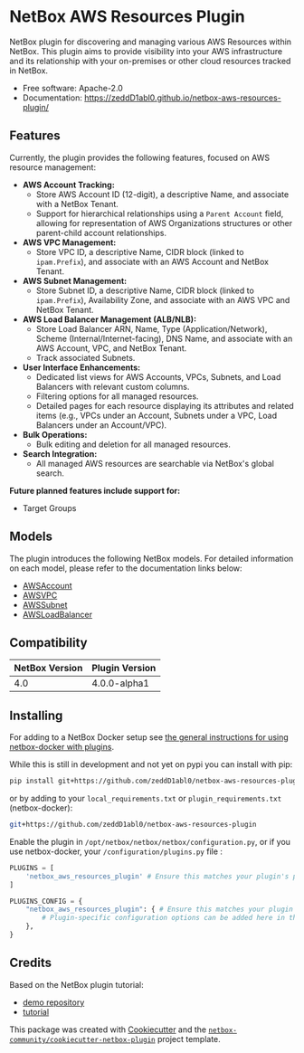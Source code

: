 # NetBox AWS Resources Plugin

NetBox plugin for discovering and managing various AWS Resources within NetBox. This plugin aims to provide visibility into your AWS infrastructure and its relationship with your on-premises or other cloud resources tracked in NetBox.


* Free software: Apache-2.0
* Documentation: https://zeddD1abl0.github.io/netbox-aws-resources-plugin/


## Features

Currently, the plugin provides the following features, focused on AWS resource management:

*   **AWS Account Tracking:**
    *   Store AWS Account ID (12-digit), a descriptive Name, and associate with a NetBox Tenant.
    *   Support for hierarchical relationships using a `Parent Account` field, allowing for representation of AWS Organizations structures or other parent-child account relationships.
*   **AWS VPC Management:**
    *   Store VPC ID, a descriptive Name, CIDR block (linked to `ipam.Prefix`), and associate with an AWS Account and NetBox Tenant.
*   **AWS Subnet Management:**
    *   Store Subnet ID, a descriptive Name, CIDR block (linked to `ipam.Prefix`), Availability Zone, and associate with an AWS VPC and NetBox Tenant.
*   **AWS Load Balancer Management (ALB/NLB):**
    *   Store Load Balancer ARN, Name, Type (Application/Network), Scheme (Internal/Internet-facing), DNS Name, and associate with an AWS Account, VPC, and NetBox Tenant.
    *   Track associated Subnets.
*   **User Interface Enhancements:**
    *   Dedicated list views for AWS Accounts, VPCs, Subnets, and Load Balancers with relevant custom columns.
    *   Filtering options for all managed resources.
    *   Detailed pages for each resource displaying its attributes and related items (e.g., VPCs under an Account, Subnets under a VPC, Load Balancers under an Account/VPC).
*   **Bulk Operations:**
    *   Bulk editing and deletion for all managed resources.
*   **Search Integration:**
    *   All managed AWS resources are searchable via NetBox's global search.

**Future planned features include support for:**
*   Target Groups

## Models

The plugin introduces the following NetBox models. For detailed information on each model, please refer to the documentation links below:

*   [AWSAccount](./docs/models/aws_account.md)
*   [AWSVPC](./docs/models/aws_vpc.md)
*   [AWSSubnet](./docs/models/aws_subnet.md)
*   [AWSLoadBalancer](./docs/models/aws_load_balancer.md)

## Compatibility

| NetBox Version | Plugin Version |
|----------------|----------------|
|     4.0        |   4.0.0-alpha1 |

## Installing

For adding to a NetBox Docker setup see
[the general instructions for using netbox-docker with plugins](https://github.com/netbox-community/netbox-docker/wiki/Using-Netbox-Plugins).

While this is still in development and not yet on pypi you can install with pip:

```bash
pip install git+https://github.com/zeddD1abl0/netbox-aws-resources-plugin
```

or by adding to your `local_requirements.txt` or `plugin_requirements.txt` (netbox-docker):

```bash
git+https://github.com/zeddD1abl0/netbox-aws-resources-plugin
```

Enable the plugin in `/opt/netbox/netbox/netbox/configuration.py`,
 or if you use netbox-docker, your `/configuration/plugins.py` file :

```python
PLUGINS = [
    'netbox_aws_resources_plugin' # Ensure this matches your plugin's package name
]

PLUGINS_CONFIG = {
    "netbox_aws_resources_plugin": { # Ensure this matches your plugin's package name
        # Plugin-specific configuration options can be added here in the future
    },
}
```

## Credits

Based on the NetBox plugin tutorial:

- [demo repository](https://github.com/netbox-community/netbox-plugin-demo)
- [tutorial](https://github.com/netbox-community/netbox-plugin-tutorial)

This package was created with [Cookiecutter](https://github.com/audreyr/cookiecutter) and the [`netbox-community/cookiecutter-netbox-plugin`](https://github.com/netbox-community/cookiecutter-netbox-plugin) project template.

